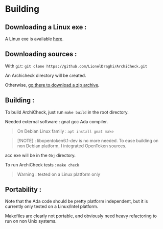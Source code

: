 <!-- omit from toc -->
Building 
========

Downloading a Linux exe :
-------------------------

A Linux exe is available [here](download.md).

Downloading sources :
---------------------

With `git`: `git clone https://github.com/LionelDraghi/ArchiCheck.git`

An Archicheck directory will be created.

Otherwise, [go there to download a zip archive](https://github.com/LionelDraghi/ArchiCheck/archive/master.zip). 

Building :
----------

To build ArchiCheck, just run `make build` in the root directory.

Needed external software : gnat gcc Ada compiler. 
  
> On Debian Linux family : `apt install gnat make`  

 > [!NOTE] : libopentoken6.1-dev is no more needed. 
 > To ease building on non Debian platform, I integrated OpenToken sources.

acc exe will be in the `Obj` directory.

To run ArchiCheck tests : `make check`
> Warning : tested on a Linux platform only
  
Portability :
-------------

Note that the Ada code should be pretty platform independent, but it is currently only tested on a Linux/Intel platform.
  
Makefiles are clearly not portable, and obviously need heavy refactoring to run on non Unix systems. 




